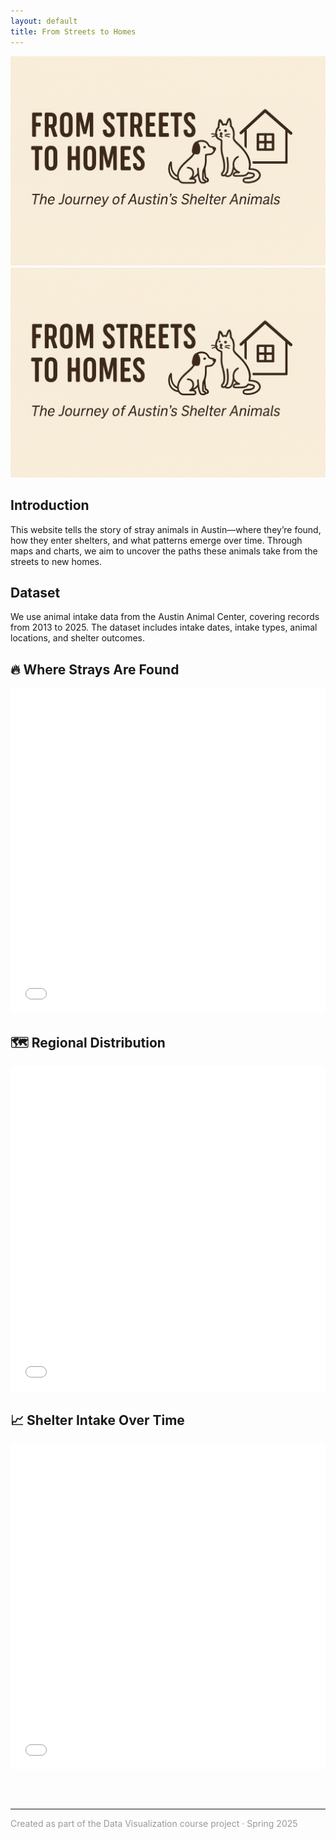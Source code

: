 ```yaml
---
layout: default
title: From Streets to Homes
---
```


<!-- Hero Section 封面 -->
<div class="cover-section">
  <img src="assets/cover.png" alt="Cover" class="cover-image">
</div>

<!-- Cover Section -->
<div class="cover-section">
  <img src="assets/cover.png" alt="Cover" class="cover-image">
</div>

<!-- Introduction -->
<section>
  <h2>Introduction</h2>
  <p>This website tells the story of stray animals in Austin—where they’re found, how they enter shelters, and what patterns emerge over time. Through maps and charts, we aim to uncover the paths these animals take from the streets to new homes.</p>
</section>

<!-- Dataset -->
<section>
  <h2>Dataset</h2>
  <p>We use animal intake data from the Austin Animal Center, covering records from 2013 to 2025. The dataset includes intake dates, intake types, animal locations, and shelter outcomes.</p>
</section>

<!-- Section 1: Heatmap -->
<section>
  <h2>🔥 Where Strays Are Found</h2>
  <iframe src="assets/heatmap_final.html" width="100%" height="520" frameborder="0"></iframe>
</section>

<!-- Section 2: Choropleth -->
<section>
  <h2>🗺️ Regional Distribution</h2>
  <iframe src="assets/choropleth_yellow_to_blue.html" width="100%" height="520" frameborder="0"></iframe>
</section>

<!-- Section 3: Monthly Intake -->
<section>
  <h2>📈 Shelter Intake Over Time</h2>
  <iframe src="assets/monthly_intake.html" width="100%" height="520" frameborder="0"></iframe>
</section>

<!-- Footer -->
<footer style="margin-top: 60px; font-size: 14px; color: #999;">
  <hr>
  <p>Created as part of the Data Visualization course project · Spring 2025</p>
</footer>
